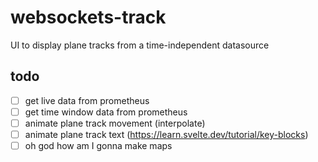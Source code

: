 # websockets-track
UI to display plane tracks from a time-independent datasource

## todo
- [ ] get live data from prometheus
- [ ] get time window data from prometheus
- [ ] animate plane track movement (interpolate)
- [ ] animate plane track text (https://learn.svelte.dev/tutorial/key-blocks)
- [ ] oh god how am I gonna make maps
